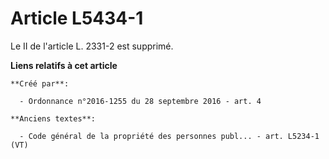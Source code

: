 # Article L5434-1

Le II de l'article L. 2331-2 est supprimé.

**Liens relatifs à cet article**

	**Créé par**:

	  - Ordonnance n°2016-1255 du 28 septembre 2016 - art. 4

	**Anciens textes**:

	  - Code général de la propriété des personnes publ... - art. L5234-1 (VT)
